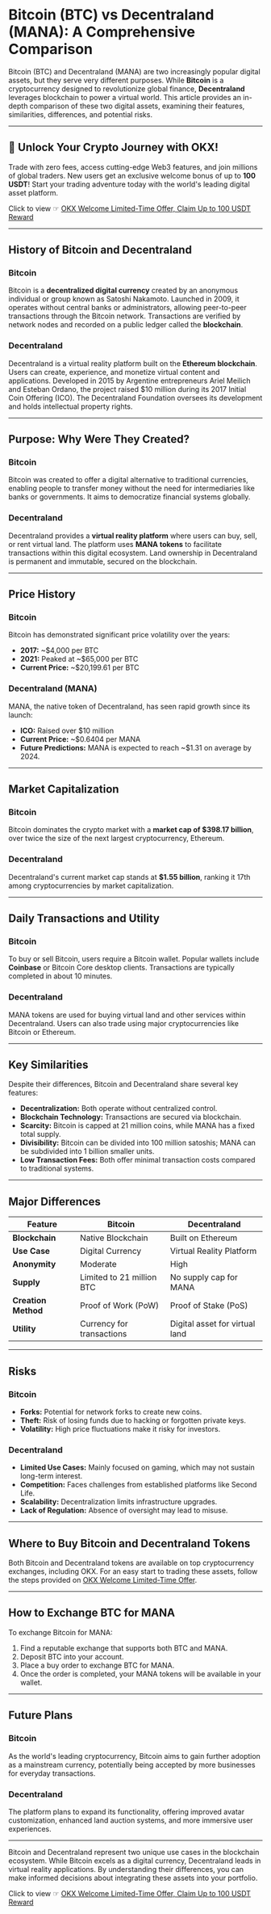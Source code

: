 # Bitcoin (BTC) vs Decentraland (MANA): A Comprehensive Comparison

Bitcoin (BTC) and Decentraland (MANA) are two increasingly popular digital assets, but they serve very different purposes. While **Bitcoin** is a cryptocurrency designed to revolutionize global finance, **Decentraland** leverages blockchain to power a virtual world. This article provides an in-depth comparison of these two digital assets, examining their features, similarities, differences, and potential risks.

---

## 🚀 Unlock Your Crypto Journey with OKX!
Trade with zero fees, access cutting-edge Web3 features, and join millions of global traders. New users get an exclusive welcome bonus of up to **100 USDT**! Start your trading adventure today with the world's leading digital asset platform.

Click to view ☞ [OKX Welcome Limited-Time Offer, Claim Up to 100 USDT Reward](https://bit.ly/OKXe)

---

## History of Bitcoin and Decentraland

### Bitcoin
Bitcoin is a **decentralized digital currency** created by an anonymous individual or group known as Satoshi Nakamoto. Launched in 2009, it operates without central banks or administrators, allowing peer-to-peer transactions through the Bitcoin network. Transactions are verified by network nodes and recorded on a public ledger called the **blockchain**.

### Decentraland
Decentraland is a virtual reality platform built on the **Ethereum blockchain**. Users can create, experience, and monetize virtual content and applications. Developed in 2015 by Argentine entrepreneurs Ariel Meilich and Esteban Ordano, the project raised $10 million during its 2017 Initial Coin Offering (ICO). The Decentraland Foundation oversees its development and holds intellectual property rights.

---

## Purpose: Why Were They Created?

### Bitcoin
Bitcoin was created to offer a digital alternative to traditional currencies, enabling people to transfer money without the need for intermediaries like banks or governments. It aims to democratize financial systems globally.

### Decentraland
Decentraland provides a **virtual reality platform** where users can buy, sell, or rent virtual land. The platform uses **MANA tokens** to facilitate transactions within this digital ecosystem. Land ownership in Decentraland is permanent and immutable, secured on the blockchain.

---

## Price History

### Bitcoin
Bitcoin has demonstrated significant price volatility over the years:
- **2017:** ~$4,000 per BTC
- **2021:** Peaked at ~$65,000 per BTC
- **Current Price:** ~$20,199.61 per BTC

### Decentraland (MANA)
MANA, the native token of Decentraland, has seen rapid growth since its launch:
- **ICO:** Raised over $10 million
- **Current Price:** ~$0.6404 per MANA
- **Future Predictions:** MANA is expected to reach ~$1.31 on average by 2024.

---

## Market Capitalization

### Bitcoin
Bitcoin dominates the crypto market with a **market cap of $398.17 billion**, over twice the size of the next largest cryptocurrency, Ethereum.

### Decentraland
Decentraland's current market cap stands at **$1.55 billion**, ranking it 17th among cryptocurrencies by market capitalization.

---

## Daily Transactions and Utility

### Bitcoin
To buy or sell Bitcoin, users require a Bitcoin wallet. Popular wallets include **Coinbase** or Bitcoin Core desktop clients. Transactions are typically completed in about 10 minutes.

### Decentraland
MANA tokens are used for buying virtual land and other services within Decentraland. Users can also trade using major cryptocurrencies like Bitcoin or Ethereum.

---

## Key Similarities

Despite their differences, Bitcoin and Decentraland share several key features:
- **Decentralization:** Both operate without centralized control.
- **Blockchain Technology:** Transactions are secured via blockchain.
- **Scarcity:** Bitcoin is capped at 21 million coins, while MANA has a fixed total supply.
- **Divisibility:** Bitcoin can be divided into 100 million satoshis; MANA can be subdivided into 1 billion smaller units.
- **Low Transaction Fees:** Both offer minimal transaction costs compared to traditional systems.

---

## Major Differences

| Feature              | Bitcoin                     | Decentraland                |
|----------------------|-----------------------------|-----------------------------|
| **Blockchain**       | Native Blockchain           | Built on Ethereum           |
| **Use Case**         | Digital Currency            | Virtual Reality Platform    |
| **Anonymity**        | Moderate                    | High                        |
| **Supply**           | Limited to 21 million BTC   | No supply cap for MANA      |
| **Creation Method**  | Proof of Work (PoW)         | Proof of Stake (PoS)        |
| **Utility**          | Currency for transactions   | Digital asset for virtual land |

---

## Risks

### Bitcoin
- **Forks:** Potential for network forks to create new coins.
- **Theft:** Risk of losing funds due to hacking or forgotten private keys.
- **Volatility:** High price fluctuations make it risky for investors.

### Decentraland
- **Limited Use Cases:** Mainly focused on gaming, which may not sustain long-term interest.
- **Competition:** Faces challenges from established platforms like Second Life.
- **Scalability:** Decentralization limits infrastructure upgrades.
- **Lack of Regulation:** Absence of oversight may lead to misuse.

---

## Where to Buy Bitcoin and Decentraland Tokens

Both Bitcoin and Decentraland tokens are available on top cryptocurrency exchanges, including OKX. For an easy start to trading these assets, follow the steps provided on [OKX Welcome Limited-Time Offer](https://bit.ly/OKXe).

---

## How to Exchange BTC for MANA

To exchange Bitcoin for MANA:
1. Find a reputable exchange that supports both BTC and MANA.
2. Deposit BTC into your account.
3. Place a buy order to exchange BTC for MANA.
4. Once the order is completed, your MANA tokens will be available in your wallet.

---

## Future Plans

### Bitcoin
As the world's leading cryptocurrency, Bitcoin aims to gain further adoption as a mainstream currency, potentially being accepted by more businesses for everyday transactions.

### Decentraland
The platform plans to expand its functionality, offering improved avatar customization, enhanced land auction systems, and more immersive user experiences.

---

Bitcoin and Decentraland represent two unique use cases in the blockchain ecosystem. While Bitcoin excels as a digital currency, Decentraland leads in virtual reality applications. By understanding their differences, you can make informed decisions about integrating these assets into your portfolio.

Click to view ☞ [OKX Welcome Limited-Time Offer, Claim Up to 100 USDT Reward](https://bit.ly/OKXe)
